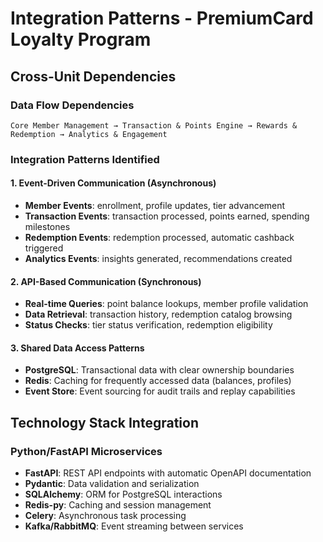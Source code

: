 # Integration Patterns - PremiumCard Loyalty Program

## Cross-Unit Dependencies

### Data Flow Dependencies
```
Core Member Management → Transaction & Points Engine → Rewards & Redemption → Analytics & Engagement
```

### Integration Patterns Identified

#### 1. Event-Driven Communication (Asynchronous)
- **Member Events**: enrollment, profile updates, tier advancement
- **Transaction Events**: transaction processed, points earned, spending milestones
- **Redemption Events**: redemption processed, automatic cashback triggered
- **Analytics Events**: insights generated, recommendations created

#### 2. API-Based Communication (Synchronous)
- **Real-time Queries**: point balance lookups, member profile validation
- **Data Retrieval**: transaction history, redemption catalog browsing
- **Status Checks**: tier status verification, redemption eligibility

#### 3. Shared Data Access Patterns
- **PostgreSQL**: Transactional data with clear ownership boundaries
- **Redis**: Caching for frequently accessed data (balances, profiles)
- **Event Store**: Event sourcing for audit trails and replay capabilities

## Technology Stack Integration

### Python/FastAPI Microservices
- **FastAPI**: REST API endpoints with automatic OpenAPI documentation
- **Pydantic**: Data validation and serialization
- **SQLAlchemy**: ORM for PostgreSQL interactions
- **Redis-py**: Caching and session management
- **Celery**: Asynchronous task processing
- **Kafka/RabbitMQ**: Event streaming between services